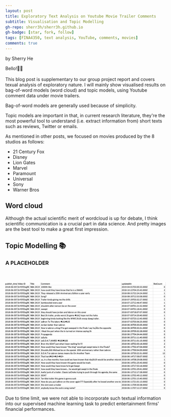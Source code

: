 ```yaml
---
layout: post
title: Exploratory Text Analysis on Youtube Movie Trailer Comments
subtitle: Visualisation and Topic Modelling
gh-repo: sherr3h/sherr3h.github.io
gh-badge: [star, fork, follow]
tags: [FINA4350, text analysis, YouTube, comments, movies]
comments: true
---
```

by Sherry He

Bello!👋🏽<br /><br />
This blog post is supplementary to our group project report and covers texual analysis of exploratory nature. I will mainly show visualised results on bag-of-word models (word cloud) and topic models, using Youtube comment data under movie trailers. 

Bag-of-word models are generally used because of simplicity. 

Topic models are important in that, in current research literature, they're the most powerful tool to understand (i.e. extract information from) short texts such as reviews, Twitter or emails.

As mentioned in other posts, we focused on movies produced by the 8 studios as follows:
* 21 Century Fox
* Disney
* Lion Gates
* Marvel
* Paramount 
* Universal
* Sony
* Warner Bros

## Word cloud ## 
Although the actual scientific merit of wordcloud is up for debate, I think scientific communication is a crucial part in data science. And pretty images are the best tool to make a great first impression.

## Topic Modelling 📚 ## 

### A PLACEHOLDER ### 
<br /><br />
![try](/img/output_nba.png)

Due to time limit, we were not able to incorporate such textual information into our supervised machine learning task to predict entertainment firms' financial performances.
